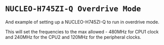 # `NUCLEO-H745ZI-Q Overdrive Mode`

And example of setting up a NUCLEO-H745ZI-Q to run in overdrive mode. 

This will set the frequencies to the max allowed - 480MHz for CPU1 clock and 240MHz for the CPU2 and 120MHz for the peripheral clocks.

